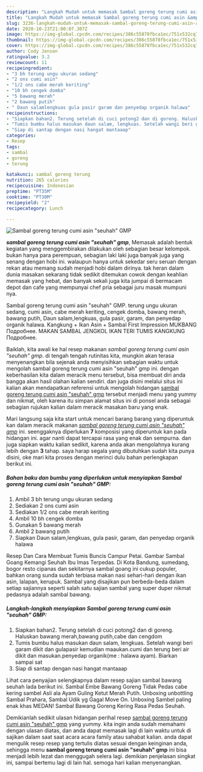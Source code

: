 ```yaml
---
description: "Langkah Mudah untuk memasak Sambal goreng terung cumi asin &amp;#34;seuhah&amp;#34; GMP, Enak Banget"
title: "Langkah Mudah untuk memasak Sambal goreng terung cumi asin &amp;#34;seuhah&amp;#34; GMP, Enak Banget"
slug: 3236-langkah-mudah-untuk-memasak-sambal-goreng-terung-cumi-asin-and-34-seuhah-and-34-gmp-enak-banget
date: 2020-10-23T21:00:07.307Z
image: https://img-global.cpcdn.com/recipes/386c55878fbca1ec/751x532cq70/sambal-goreng-terung-cumi-asin-seuhah-gmp-foto-resep-utama.jpg
thumbnail: https://img-global.cpcdn.com/recipes/386c55878fbca1ec/751x532cq70/sambal-goreng-terung-cumi-asin-seuhah-gmp-foto-resep-utama.jpg
cover: https://img-global.cpcdn.com/recipes/386c55878fbca1ec/751x532cq70/sambal-goreng-terung-cumi-asin-seuhah-gmp-foto-resep-utama.jpg
author: Cody Jensen
ratingvalue: 3.2
reviewcount: 11
recipeingredient:
- "3 bh terung ungu ukuran sedang"
- "2 ons cumi asin"
- "1/2 ons cabe merah keriting"
- "10 bh cengek domba"
- "5 bawang merah"
- "2 bawang putih"
- " Daun salamlengkuas gula pasir garam dan penyedap organik halawa"
recipeinstructions:
- "Siapkan bahan2. Terung setelah di cuci potong2 dan di goreng. Haluskan bawang merah,bawang putih,cabe dan cengdom"
- "Tumis bumbu halus masukan daun salam, lengkuas. Setelah wangi beri garam dikit dan gulapasir kemudian maaukan.cumi dan terung beri air dikit dan masukan.penyedap organik(me : halawa ayam). Biarkan sampai sat"
- "Siap di santap dengan nasi hangat mantaaap"
categories:
- Resep
tags:
- sambal
- goreng
- terung

katakunci: sambal goreng terung 
nutrition: 265 calories
recipecuisine: Indonesian
preptime: "PT35M"
cooktime: "PT30M"
recipeyield: "2"
recipecategory: Lunch

---
```



![Sambal goreng terung cumi asin &#34;seuhah&#34; GMP](https://img-global.cpcdn.com/recipes/386c55878fbca1ec/751x532cq70/sambal-goreng-terung-cumi-asin-seuhah-gmp-foto-resep-utama.jpg)

<b><i>sambal goreng terung cumi asin &#34;seuhah&#34; gmp</i></b>, Memasak adalah bentuk kegiatan yang menggembirakan dilakukan oleh sebagian besar kelompok. bukan hanya para perempuan, sebagian laki laki juga banyak juga yang senang dengan hobi ini. walaupun hanya untuk sekedar seru seruan dengan rekan atau memang sudah menjadi hobi dalam dirinya. tak heran dalam dunia masakan sekarang tidak sedikit ditemukan cowok dengan keahlian memasak yang hebat, dan banyak sekali juga kita jumpai di bermacam depot dan cafe yang mempunyai chef pria sebagai juru masak mumpuni nya.

Sambal goreng terung cumi asin &#34;seuhah&#34; GMP. terung ungu ukuran sedang, cumi asin, cabe merah keriting, cengek domba, bawang merah, bawang putih, Daun salam,lengkuas, gula pasir, garam, dan penyedap organik halawa. Kangkung + Ikan Asin + Sambal First Impression MUKBANG Подробнее. MAKAN SAMBAL JENGKOL IKAN TERI TUMIS KANGKUNG Подробнее.

Baiklah, kita awali ke hal resep makanan <i>sambal goreng terung cumi asin &#34;seuhah&#34; gmp</i>. di tengah tengah rutinitas kita, mungkin akan terasa menyenangkan bila sejenak anda menyisihkan sebagian waktu untuk mengolah sambal goreng terung cumi asin &#34;seuhah&#34; gmp ini. dengan keberhasilan kita dalam meracik menu tersebut, bisa membuat diri anda bangga akan hasil olahan kalian sendiri. dan juga disini melalui situs ini kalian akan mendapatkan referensi untuk mengolah hidangan <u>sambal goreng terung cumi asin &#34;seuhah&#34; gmp</u> tersebut menjadi menu yang yummy dan nikmat, oleh karena itu simpan alamat situs ini di ponsel anda sebagai sebagian rujukan kalian dalam meracik masakan baru yang enak.


Mari langsung saja kita start untuk mencari barang barang yang diperuntuk kan dalam meracik makanan <u><i>sambal goreng terung cumi asin &#34;seuhah&#34; gmp</i></u> ini. seenggaknya diperlukan <b>7</b> komposisi yang diperuntuk kan pada hidangan ini. agar nanti dapat tercapai rasa yang enak dan sempurna. dan juga siapkan waktu kalian sedikit, karena anda akan mengolahnya kurang lebih dengan <b>3</b> tahap. saya harap segala yang dibutuhkan sudah kita punya disini, oke mari kita proses dengan merinci dulu bahan perlengkapan berikut ini.

<!--inarticleads1-->

##### Bahan baku dan bumbu yang diperlukan untuk menyiapkan Sambal goreng terung cumi asin &#34;seuhah&#34; GMP:

1. Ambil 3 bh terung ungu ukuran sedang
1. Sediakan 2 ons cumi asin
1. Sediakan 1/2 ons cabe merah keriting
1. Ambil 10 bh cengek domba
1. Gunakan 5 bawang merah
1. Ambil 2 bawang putih
1. Siapkan  Daun salam,lengkuas, gula pasir, garam, dan penyedap organik halawa


Resep Dan Cara Membuat Tumis Buncis Campur Petai. Gambar Sambal Goang Kemangi Seuhah Ibu Imas Terpedas. Di Kota Bandung, sumedang, bogor resto cipanas dan sekitarnya sambal goang ini cukup populer, bahkan orang sunda sudah terbiasa makan nasi sehari-hari dengan ikan asin, lalapan, kerupuk. Sambal yang disajikan pun berbeda-beda dalam setiap sajiannya seperti salah satu sajian sambal yang super duper nikmat pedasnya adalah sambal bawang. 

<!--inarticleads2-->

##### Langkah-langkah menyiapkan Sambal goreng terung cumi asin &#34;seuhah&#34; GMP:

1. Siapkan bahan2. Terung setelah di cuci potong2 dan di goreng. Haluskan bawang merah,bawang putih,cabe dan cengdom
1. Tumis bumbu halus masukan daun salam, lengkuas. Setelah wangi beri garam dikit dan gulapasir kemudian maaukan.cumi dan terung beri air dikit dan masukan.penyedap organik(me : halawa ayam). Biarkan sampai sat
1. Siap di santap dengan nasi hangat mantaaap


Lihat cara penyajian selengkapnya dalam resep sajian sambal bawang seuhah lada berikut ini. Sambal Embe Bawang Goreng Tidak Pedas cabe kering sambel Asli ala Ayam Guling Ketut Merah Putih. Unboxing unbottling Sambal Prahara, Sambal Udik yg Gagal Move On. Unboxing Sambel paling enak khas MEDAN! Sambal Bawang Goreng Kering Rasa Pedas Seuhah. 

Demikianlah sedikit ulasan hidangan perihal resep <u>sambal goreng terung cumi asin &#34;seuhah&#34; gmp</u> yang yummy. kita ingin anda sudah memahami dengan ulasan diatas, dan anda dapat memasak lagi di lain waktu untuk di sajikan dalam saat saat acara acara family atau sahabat kalian. anda dapat mengulik resep resep yang tertulis diatas sesuai dengan keinginan anda, sehingga menu <b>sambal goreng terung cumi asin &#34;seuhah&#34; gmp</b> ini bisa menjadi lebih lezat dan menggugah selera lagi. demikian penjelasan singkat ini, sampai bertemu lagi di lain hal. semoga hari kalian menyenangkan.
